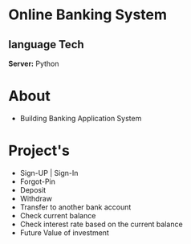 # **Online Banking System**

## language Tech

**Server:** Python

# About
- Building Banking Application System

# Project's 
- Sign-UP | Sign-In
- Forgot-Pin
- Deposit
- Withdraw
- Transfer to another bank account
- Check current balance
- Check interest rate based on the current balance
- Future Value of investment